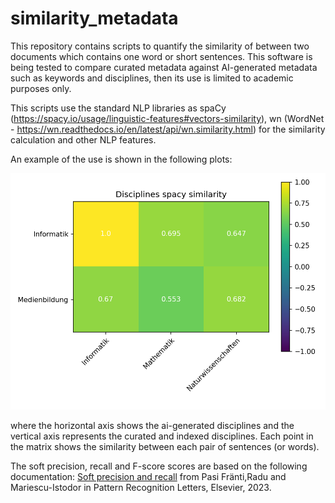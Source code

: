# similarity_metadata


This repository contains scripts to quantify the similarity of between two documents which contains one word or short sentences. This software is being tested to compare curated metadata against AI-generated metadata such as keywords and disciplines, then its use is limited to academic purposes only. 

This scripts use the standard NLP libraries as spaCy (https://spacy.io/usage/linguistic-features#vectors-similarity), wn (WordNet - https://wn.readthedocs.io/en/latest/api/wn.similarity.html) for the similarity calculation and other NLP features.

An example of the use is shown in the following plots:

![](https://github.com/andresGranadosC/similarity_metadata/blob/main/plots/Disciplines_spacy_sim_2.png)

where the horizontal axis shows the ai-generated disciplines and the vertical axis represents the curated and indexed disciplines. Each point in the matrix shows the similarity between each pair of sentences (or words).

The soft precision, recall and F-score scores are based on the following documentation: [Soft precision and recall](https://www.sciencedirect.com/science/article/pii/S0167865523000296) from Pasi Fränti,Radu and Mariescu-Istodor in Pattern Recognition Letters, Elsevier, 2023.

